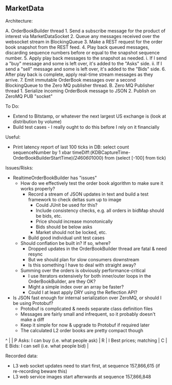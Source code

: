 MarketData
----------

Architecture:

A. OrderBookBuilder thread
	1. Send a subscribe message for the product of interest via MarketDataSocket
	2. Queue any messages received over the websocket stream in BlockingQueue
	3. Make a REST request for the order book snapshot from the REST feed.
	4. Play back queued messages, discarding sequence numbers before or equal to the snapshot sequence number.
	5. Apply play back messages to the snapshot as needed.
		i. If I send a "buy" message and some is left over, it's added to the "Asks" side.
		ii. If I send a "sell" message and some is left over, it's added to the "Bids" side.
	6. After play back is complete, apply real-time stream messages as they arrive.
	7. Emit immutable OrderBook messages over a second BlockingQueue to the Zero MQ publisher thread.
B. Zero MQ Publisher thread
	1. Serialize incoming OrderBook message to JSON
	2. Publish on ZeroMQ PUB "socket"

To Do:

* Extend to Bitstamp, or whatever the next largest US exchange is (look at distribution by volume)
* Build test cases - I really ought to do this before I rely on it financially

Useful:
* Print latency report of last 100 ticks in DB:
select count sequenceNumber by 1 xbar timeDiff:(KDBCaptureTime-OrderBookBuilderStartTime)*(24*60*60*1000) from (select [-100] from tick)

Issues/Risks:

* RealtimeOrderBookBuilder has "issues"
	* How do we effectively test the order book algorithm to make sure it works properly?
		* Record a stream of JSON updates in text and build a test framework to check deltas sum up to image
			* Could JUnit be used for this?
			* Include consistency checks, e.g. all orders in bidMap should be bids, etc.
			* Price should increase monotonically
			* Bids should be below asks
			* Market should not be locked, etc.
		* Build good individual unit test cases
	* Should conflation be built in?  If so, where?
		* Dropped updates in the OrderBookBuilder thread are fatal & need resync
		* But we should plan for slow consumers downstream
		* Is this something I have to deal with straight away?
	* Summing over the orders is obviously performance-critical
		* I use Iterators extensively for both inner/outer loops in the OrderBookBuilder, are they OK?
		* Might a simple index over an array be faster?
		* Could I at least apply DRY using the Reflection API?
* Is JSON fast enough for internal serialization over ZeroMQ, or should I be using Protobuf?
	* Protobuf is complicated & needs separate class definition files
	* Messages are fairly small and infrequent, so it probably doesn't make a diff
	* Keep it simple for now & upgrade to Protobuf if required later
	* The calculated L2 order books are pretty compact though

^
|
| P 	Asks: I can buy (i.e. what people ask)
| R	
| I		Best prices; matching
| C	
| E 	Bids: I can sell (i.e. what people bid)
|

Recorded data:

* L3 web socket updates need to start first, at sequence 157,866,615 (if re-recording beware this)
* L3 web service images start afterwards at sequence 157,866,848
